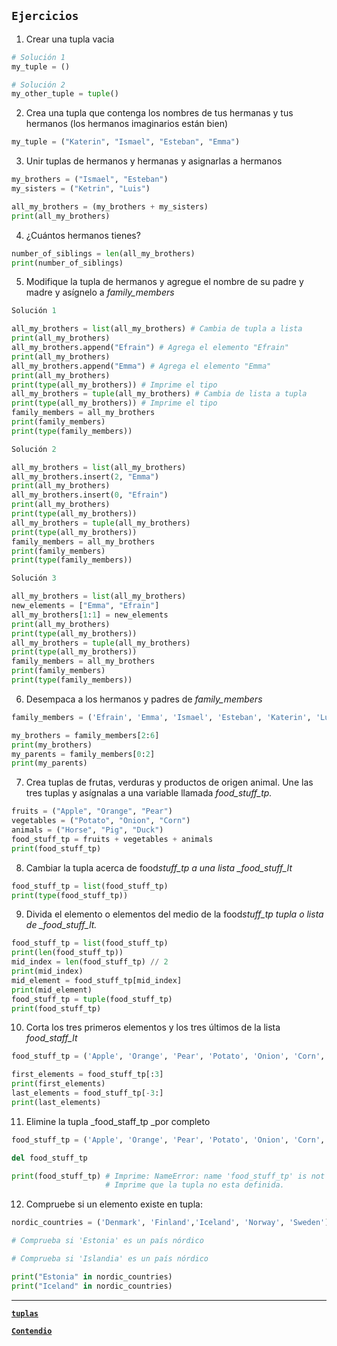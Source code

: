 ## `Ejercicios`

1. Crear una tupla vacia

```py
# Solución 1
my_tuple = ()

# Solución 2
my_other_tuple = tuple()
```

2. Crea una tupla que contenga los nombres de tus hermanas y tus hermanos (los hermanos imaginarios están bien)

```py
my_tuple = ("Katerin", "Ismael", "Esteban", "Emma")
```

3. Unir tuplas de hermanos y hermanas y asignarlas a hermanos

```py
my_brothers = ("Ismael", "Esteban")
my_sisters = ("Ketrin", "Luis")

all_my_brothers = (my_brothers + my_sisters)
print(all_my_brothers)
```

4. ¿Cuántos hermanos tienes?

```py
number_of_siblings = len(all_my_brothers)
print(number_of_siblings)
```

5. Modifique la tupla de hermanos y agregue el nombre de su padre y madre y asígnelo a _family_members_

```py
Solución 1

all_my_brothers = list(all_my_brothers) # Cambia de tupla a lista
print(all_my_brothers)
all_my_brothers.append("Efrain") # Agrega el elemento "Efrain"
print(all_my_brothers)
all_my_brothers.append("Emma") # Agrega el elemento "Emma"
print(all_my_brothers)
print(type(all_my_brothers)) # Imprime el tipo
all_my_brothers = tuple(all_my_brothers) # Cambia de lista a tupla
print(type(all_my_brothers)) # Imprime el tipo
family_members = all_my_brothers
print(family_members)
print(type(family_members))
```

```py
Solución 2

all_my_brothers = list(all_my_brothers)
all_my_brothers.insert(2, "Emma")
print(all_my_brothers)
all_my_brothers.insert(0, "Efrain")
print(all_my_brothers)
print(type(all_my_brothers))
all_my_brothers = tuple(all_my_brothers)
print(type(all_my_brothers))
family_members = all_my_brothers
print(family_members)
print(type(family_members))
```

```py
Solución 3

all_my_brothers = list(all_my_brothers)
new_elements = ["Emma", "Efrain"]
all_my_brothers[1:1] = new_elements
print(all_my_brothers)
print(type(all_my_brothers))
all_my_brothers = tuple(all_my_brothers)
print(type(all_my_brothers))
family_members = all_my_brothers
print(family_members)
print(type(family_members))
```

6. Desempaca a los hermanos y padres de _family_members_

```py
family_members = ('Efrain', 'Emma', 'Ismael', 'Esteban', 'Katerin', 'Luis')

my_brothers = family_members[2:6]
print(my_brothers)
my_parents = family_members[0:2]
print(my_parents)
```

7. Crea tuplas de frutas, verduras y productos de origen animal. Une las tres tuplas y asígnalas a una variable llamada _food_stuff_tp._

```py
fruits = ("Apple", "Orange", "Pear")
vegetables = ("Potato", "Onion", "Corn")
animals = ("Horse", "Pig", "Duck")
food_stuff_tp = fruits + vegetables + animals
print(food_stuff_tp)
```

8. Cambiar la tupla acerca de food*stuff_tp a una lista \_food_stuff_lt*

```py
food_stuff_tp = list(food_stuff_tp)
print(type(food_stuff_tp))
```

9. Divida el elemento o elementos del medio de la food*stuff_tp tupla o lista de \_food_stuff_lt.*

```py
food_stuff_tp = list(food_stuff_tp)
print(len(food_stuff_tp))
mid_index = len(food_stuff_tp) // 2
print(mid_index)
mid_element = food_stuff_tp[mid_index]
print(mid_element)
food_stuff_tp = tuple(food_stuff_tp)
print(food_stuff_tp)
```

10. Corta los tres primeros elementos y los tres últimos de la lista _food_staff_lt_

```py
food_stuff_tp = ('Apple', 'Orange', 'Pear', 'Potato', 'Onion', 'Corn', 'Horse', 'Pig', 'Duck')

first_elements = food_stuff_tp[:3]
print(first_elements)
last_elements = food_stuff_tp[-3:]
print(last_elements)
```

11. Elimine la tupla \_food_staff_tp \_por completo

```py
food_stuff_tp = ('Apple', 'Orange', 'Pear', 'Potato', 'Onion', 'Corn', 'Horse', 'Pig', 'Duck')

del food_stuff_tp

print(food_stuff_tp) # Imprime: NameError: name 'food_stuff_tp' is not defined
                     # Imprime que la tupla no esta definida.
```

12. Compruebe si un elemento existe en tupla:

```py
nordic_countries = ('Denmark', 'Finland','Iceland', 'Norway', 'Sweden')

# Comprueba si 'Estonia' es un país nórdico

# Comprueba si 'Islandia' es un país nórdico

print("Estonia" in nordic_countries)
print("Iceland" in nordic_countries)
```

---

[**`tuplas`**](/_08_tuplas.py)

[**`Contendio`**](/notas.md)
